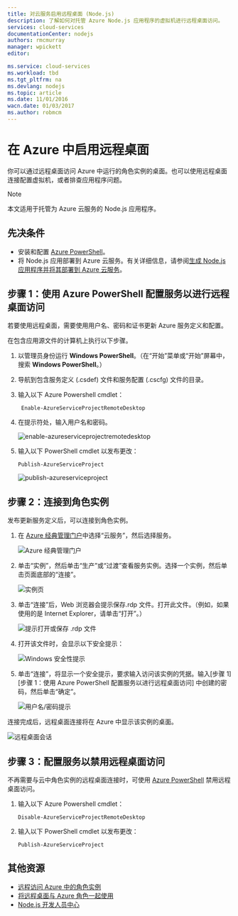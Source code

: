 ```yaml
---
title: 对云服务启用远程桌面 (Node.js)
description: 了解如何对托管 Azure Node.js 应用程序的虚拟机进行远程桌面访问。
services: cloud-services
documentationCenter: nodejs
authors: rmcmurray
manager: wpickett
editor: 

ms.service: cloud-services
ms.workload: tbd
ms.tgt_pltfrm: na
ms.devlang: nodejs
ms.topic: article
ms.date: 11/01/2016
wacn.date: 01/03/2017
ms.author: robmcm
---
```


# 在 Azure 中启用远程桌面

你可以通过远程桌面访问 Azure 中运行的角色实例的桌面。也可以使用远程桌面连接配置虚拟机，或者排查应用程序问题。

> [!NOTE]
> 本文适用于托管为 Azure 云服务的 Node.js 应用程序。

## 先决条件

- 安装和配置 [Azure PowerShell](../powershell-install-configure.md)。
- 将 Node.js 应用部署到 Azure 云服务。有关详细信息，请参阅[生成 Node.js 应用程序并将其部署到 Azure 云服务](./cloud-services-nodejs-develop-deploy-app.md)。

## 步骤 1：使用 Azure PowerShell 配置服务以进行远程桌面访问

若要使用远程桌面，需要使用用户名、密码和证书更新 Azure 服务定义和配置。

在包含应用源文件的计算机上执行以下步骤。

1. 以管理员身份运行 **Windows PowerShell**。（在“开始”菜单或“开始”屏幕中，搜索 **Windows PowerShell**。）

2.  导航到包含服务定义 (.csdef) 文件和服务配置 (.cscfg) 文件的目录。

3. 输入以下 Azure Powershell cmdlet：

        Enable-AzureServiceProjectRemoteDesktop

4. 在提示符处，输入用户名和密码。

    ![enable-azureserviceprojectremotedesktop][enable-rdp]

3.  输入以下 PowerShell cmdlet 以发布更改：

        Publish-AzureServiceProject

    ![publish-azureserviceproject][publish-project]

## 步骤 2：连接到角色实例

发布更新服务定义后，可以连接到角色实例。

1.  在 [Azure 经典管理门户]中选择“云服务”，然后选择服务。

    ![Azure 经典管理门户][cloud-services]

2.  单击“实例”，然后单击“生产”或“过渡”查看服务实例。选择一个实例，然后单击页面底部的“连接”。

    ![实例页][3]

2.  单击“连接”后，Web 浏览器会提示保存.rdp 文件。打开此文件。（例如，如果使用的是 Internet Explorer，请单击“打开”。）

    ![提示打开或保存 .rdp 文件][4]

3.  打开该文件时，会显示以下安全提示：

    ![Windows 安全性提示][5]

4.  单击“连接”，将显示一个安全提示，要求输入访问该实例的凭据。输入[步骤 1][步骤 1：使用 Azure PowerShell 配置服务以进行远程桌面访问] 中创建的密码，然后单击“确定”。

    ![用户名/密码提示][6]

连接完成后，远程桌面连接将在 Azure 中显示该实例的桌面。

![远程桌面会话][7]

## 步骤 3：配置服务以禁用远程桌面访问 

不再需要与云中角色实例的远程桌面连接时，可使用 [Azure PowerShell](../powershell-install-configure.md) 禁用远程桌面访问。

1.  输入以下 Azure Powershell cmdlet：

        Disable-AzureServiceProjectRemoteDesktop

2.  输入以下 PowerShell cmdlet 以发布更改：

        Publish-AzureServiceProject

## 其他资源

- [远程访问 Azure 中的角色实例] 
- [将远程桌面与 Azure 角色一起使用]
- [Node.js 开发人员中心](/develop/nodejs/)

[Azure 经典管理门户]: http://manage.windowsazure.cn
[publish-project]: ./media/cloud-services-nodejs-enable-remote-desktop/publish-rdp.png
[enable-rdp]: ./media/cloud-services-nodejs-enable-remote-desktop/enable-rdp.png
[cloud-services]: ./media/cloud-services-nodejs-enable-remote-desktop/cloud-services-remote.png
[3]: ./media/cloud-services-nodejs-enable-remote-desktop/cloud-service-instance.png
[4]: ./media/cloud-services-nodejs-enable-remote-desktop/rdp-open.png
[5]: ./media/cloud-services-nodejs-enable-remote-desktop/remote-desktop-12.png
[6]: ./media/cloud-services-nodejs-enable-remote-desktop/remote-desktop-13.png
[7]: ./media/cloud-services-nodejs-enable-remote-desktop/remote-desktop-14.png

[远程访问 Azure 中的角色实例]: http://msdn.microsoft.com/zh-cn/library/windowsazure/hh124107.aspx
[将远程桌面与 Azure 角色一起使用]: http://msdn.microsoft.com/zh-cn/library/windowsazure/gg443832.aspx

<!---HONumber=Mooncake_Quality_Review_1202_2016-->